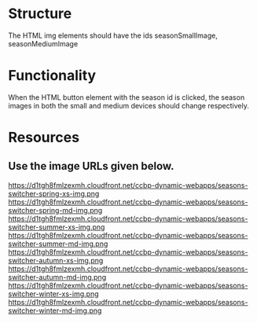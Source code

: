 # Structure 
The HTML img elements should have the ids seasonSmallImage, seasonMediumImage

# Functionality
When the HTML button element with the season id is clicked, the season images in both the small and medium devices should change respectively.

# Resources

## Use the image URLs given below.

https://d1tgh8fmlzexmh.cloudfront.net/ccbp-dynamic-webapps/seasons-switcher-spring-xs-img.png </br>
https://d1tgh8fmlzexmh.cloudfront.net/ccbp-dynamic-webapps/seasons-switcher-spring-md-img.png </br>
https://d1tgh8fmlzexmh.cloudfront.net/ccbp-dynamic-webapps/seasons-switcher-summer-xs-img.png </br>
https://d1tgh8fmlzexmh.cloudfront.net/ccbp-dynamic-webapps/seasons-switcher-summer-md-img.png </br>
https://d1tgh8fmlzexmh.cloudfront.net/ccbp-dynamic-webapps/seasons-switcher-autumn-xs-img.png </br>
https://d1tgh8fmlzexmh.cloudfront.net/ccbp-dynamic-webapps/seasons-switcher-autumn-md-img.png </br>
https://d1tgh8fmlzexmh.cloudfront.net/ccbp-dynamic-webapps/seasons-switcher-winter-xs-img.png </br>
https://d1tgh8fmlzexmh.cloudfront.net/ccbp-dynamic-webapps/seasons-switcher-winter-md-img.png
